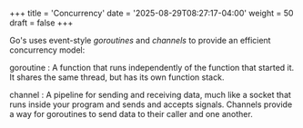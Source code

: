 +++
title = 'Concurrency'
date = '2025-08-29T08:27:17-04:00'
weight = 50
draft = false
+++


Go's uses event-style _goroutines_ and _channels_ to provide an efficient concurrency model:

goroutine
: A function that runs independently of the function that started it. It shares the same thread, but has its own function stack.

channel
: A pipeline for sending and receiving data, much like a socket that runs inside your program and sends and accepts signals. Channels provide a way for goroutines to send data to their caller and one another.